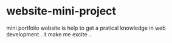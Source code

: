 # website-mini-project
mini portfolio website is help to get a pratical knowledge in web development . it make me excite ..
